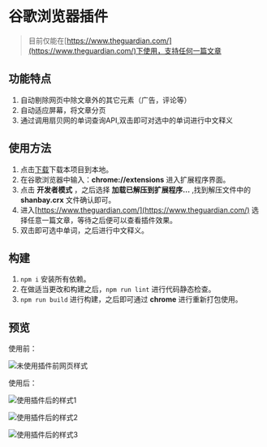 # 谷歌浏览器插件
>目前仅能在[https://www.theguardian.com/](https://www.theguardian.com/)下使用，支持任何一篇文章

## 功能特点
 1. 自动剔除网页中除文章外的其它元素（广告，评论等）
 2. 自动适应屏幕，将文章分页
 3. 通过调用扇贝网的单词查询API,双击即可对选中的单词进行中文释义

## 使用方法
1. 点击[下载](https://github.com/zhangzhao77/chrome-extension/archive/master.zip)下载本项目到本地。
2. 在谷歌浏览器中输入：__chrome://extensions__ 进入扩展程序界面。
3. 点击 __开发者模式__ ，之后选择 __加载已解压到扩展程序...__ ,找到解压文件中的 __shanbay.crx__ 文件确认即可。
4. 进入[https://www.theguardian.com/](https://www.theguardian.com/) 选择任意一篇文章，等待之后便可以查看插件效果。
5. 双击即可选中单词，之后进行中文释义。

## 构建
1. `npm i` 安装所有依赖。
2. 在做适当更改和构建之后，`npm run lint` 进行代码静态检查。
3. `npm run build` 进行构建，之后即可通过 __chrome__ 进行重新打包使用。

## 预览
使用前：

![未使用插件前网页样式](https://github.com/zhangzhao77/chrome-extension/blob/master/imgs/before.png)

使用后：

![使用插件后的样式1](https://github.com/zhangzhao77/chrome-extension/blob/master/imgs/after1.png)

![使用插件后的样式2](https://github.com/zhangzhao77/chrome-extension/blob/master/imgs/after2.png)

![使用插件后的样式3](https://github.com/zhangzhao77/chrome-extension/blob/master/imgs/after3.png)
